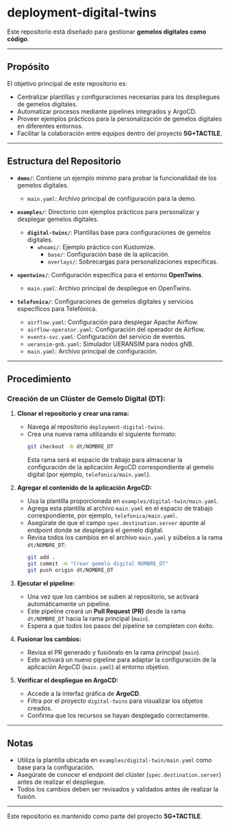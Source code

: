 # deployment-digital-twins

Este repositorio está diseñado para gestionar **gemelos digitales como código**.

---

## Propósito

El objetivo principal de este repositorio es:
- Centralizar plantillas y configuraciones necesarias para los despliegues de gemelos digitales.
- Automatizar procesos mediante pipelines integrados y ArgoCD.
- Proveer ejemplos prácticos para la personalización de gemelos digitales en diferentes entornos.
- Facilitar la colaboración entre equipos dentro del proyecto **5G+TACTILE**.

---

## Estructura del Repositorio

- **`demo/`**: Contiene un ejemplo mínimo para probar la funcionalidad de los gemelos digitales.
  - `main.yaml`: Archivo principal de configuración para la demo.

- **`examples/`**: Directorio con ejemplos prácticos para personalizar y desplegar gemelos digitales.
  - **`digital-twins/`**: Plantillas base para configuraciones de gemelos digitales.
    - `whoami/`: Ejemplo práctico con Kustomize.
      - `base/`: Configuración base de la aplicación.
      - `overlays/`: Sobrecargas para personalizaciones específicas.

- **`opentwins/`**: Configuración específica para el entorno **OpenTwins**.
  - `main.yaml`: Archivo principal de despliegue en OpenTwins.

- **`telefonica/`**: Configuraciones de gemelos digitales y servicios específicos para Telefónica.
  - `airflow.yaml`: Configuración para desplegar Apache Airflow.
  - `airflow-operator.yaml`: Configuración del operador de Airflow.
  - `events-svc.yaml`: Configuración del servicio de eventos.
  - `ueransim-gnb.yaml`: Simulador UERANSIM para nodos gNB.
  - `main.yaml`: Archivo principal de configuración.

---

## Procedimiento

### **Creación de un Clúster de Gemelo Digital (DT):**

1. **Clonar el repositorio y crear una rama:**
   - Navega al repositorio `deployment-digital-twins`.
   - Crea una nueva rama utilizando el siguiente formato:
     ```bash
     git checkout -b dt/NOMBRE_DT
     ```
     Esta rama será el espacio de trabajo para almacenar la configuración de la aplicación ArgoCD correspondiente al gemelo digital (por ejemplo, `telefonica/main.yaml`).

2. **Agregar el contenido de la aplicación ArgoCD:**
   - Usa la plantilla proporcionada en `examples/digital-twin/main.yaml`.
   - Agrega esta plantilla al archivo `main.yaml` en el espacio de trabajo correspondiente, por ejemplo, `telefonica/main.yaml`.
   - Asegúrate de que el campo `spec.destination.server` apunte al endpoint donde se desplegará el gemelo digital.
   - Revisa todos los cambios en el archivo `main.yaml` y súbelos a la rama `dt/NOMBRE_DT`:
     ```bash
     git add .
     git commit -m "Crear gemelo digital NOMBRE_DT"
     git push origin dt/NOMBRE_DT
     ```

3. **Ejecutar el pipeline:**
   - Una vez que los cambios se suben al repositorio, se activará automáticamente un pipeline.
   - Este pipeline creará un **Pull Request (PR)** desde la rama `dt/NOMBRE_DT` hacia la rama principal (`main`).
   - Espera a que todos los pasos del pipeline se completen con éxito.

4. **Fusionar los cambios:**
   - Revisa el PR generado y fusiónalo en la rama principal (`main`).
   - Esto activará un nuevo pipeline para adaptar la configuración de la aplicación ArgoCD (`main.yaml`) al entorno objetivo.

5. **Verificar el despliegue en ArgoCD:**
   - Accede a la interfaz gráfica de **ArgoCD**.
   - Filtra por el proyecto `digital-twins` para visualizar los objetos creados.
   - Confirma que los recursos se hayan desplegado correctamente.

---

## Notas

- Utiliza la plantilla ubicada en `examples/digital-twin/main.yaml` como base para la configuración.
- Asegúrate de conocer el endpoint del clúster (`spec.destination.server`) antes de realizar el despliegue.
- Todos los cambios deben ser revisados y validados antes de realizar la fusión.

---

Este repositorio es mantenido como parte del proyecto **5G+TACTILE**.
